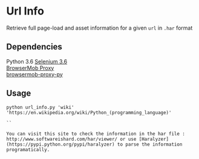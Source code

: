 # Url Info


Retrieve full page-load and asset information for a given `url` in `.har` format


## Dependencies

Python 3.6 
[Selenium 3.6](https://pypi.python.org/pypi/selenium)	
[BrowserMob Proxy](https://github.com/lightbody/browsermob-proxy)	
[browsermob-proxy-py](https://github.com/AutomatedTester/browsermob-proxy-py)	

## Usage

```
python url_info.py 'wiki' 'https://en.wikipedia.org/wiki/Python_(programming_language)'

``

You can visit this site to check the information in the har file : http://www.softwareishard.com/har/viewer/ or use [Haralyzer](https://pypi.python.org/pypi/haralyzer) to parse the information programatically.